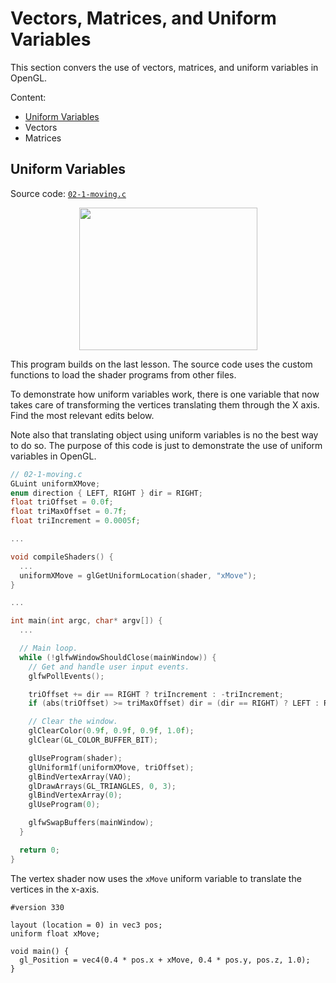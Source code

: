 # Vectors, Matrices, and Uniform Variables

This section convers the use of vectors, matrices, and uniform variables in OpenGL.

Content:
- [Uniform Variables](#uniform-variables)
- Vectors
- Matrices

## Uniform Variables
Source code: [`02-1-moving.c`](./02-1-moving.c)

<div align="center">
  <img src="https://github.com/user-attachments/assets/c7217af9-e883-42d4-9518-89266d06efbc" width="285" height="228">
</div>

This program builds on the last lesson. The source code uses the custom functions to load the shader programs from other files.

To demonstrate how uniform variables work, there is one variable that now takes care of transforming the vertices translating them through the X axis. Find the most relevant edits below.

Note also that translating object using uniform variables is no the best way to do so. The purpose of this code is just to demonstrate the use of uniform variables in OpenGL.

```c
// 02-1-moving.c
GLuint uniformXMove;
enum direction { LEFT, RIGHT } dir = RIGHT;
float triOffset = 0.0f;
float triMaxOffset = 0.7f;
float triIncrement = 0.0005f;

...

void compileShaders() {
  ...
  uniformXMove = glGetUniformLocation(shader, "xMove");
}

...

int main(int argc, char* argv[]) {
  ...

  // Main loop.
  while (!glfwWindowShouldClose(mainWindow)) {
    // Get and handle user input events.
    glfwPollEvents();

    triOffset += dir == RIGHT ? triIncrement : -triIncrement;
    if (abs(triOffset) >= triMaxOffset) dir = (dir == RIGHT) ? LEFT : RIGHT;

    // Clear the window.
    glClearColor(0.9f, 0.9f, 0.9f, 1.0f);
    glClear(GL_COLOR_BUFFER_BIT);

    glUseProgram(shader);
    glUniform1f(uniformXMove, triOffset);
    glBindVertexArray(VAO);
    glDrawArrays(GL_TRIANGLES, 0, 3);
    glBindVertexArray(0);
    glUseProgram(0);

    glfwSwapBuffers(mainWindow);
  }

  return 0;
}
```

The vertex shader now uses the `xMove` uniform variable to translate the vertices in the x-axis.
```
#version 330

layout (location = 0) in vec3 pos;
uniform float xMove;

void main() {
  gl_Position = vec4(0.4 * pos.x + xMove, 0.4 * pos.y, pos.z, 1.0);
}
```